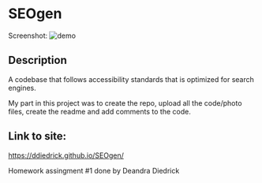# SEOgen
Screenshot:
![demo](https://user-images.githubusercontent.com/35505692/227089415-8430351c-61d1-4d40-8be5-009b52b29f16.jpg)

## Description

A codebase that follows accessibility standards that is optimized for search engines. 

My part in this project was to create the repo, upload all the code/photo files, create the readme and add comments to the code.


## Link to site: 
https://ddiedrick.github.io/SEOgen/

Homework assingment #1 done by Deandra Diedrick
